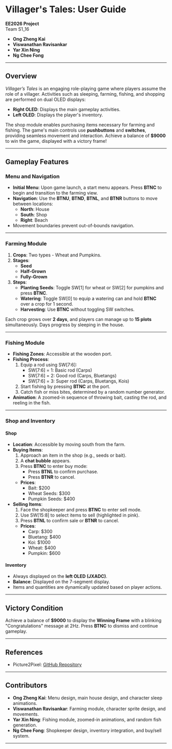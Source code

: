 # **Villager's Tales: User Guide**

**EE2026 Project**  
Team S1_16
- **Ong Zheng Kai**
- **Viswanathan Ravisankar**
- **Yar Xin Ning**
- **Ng Chee Fong**

---

## **Overview**

*Villager’s Tales* is an engaging role-playing game where players assume the role of a villager. Activities such as sleeping, farming, fishing, and shopping are performed on dual OLED displays:
- **Right OLED**: Displays the main gameplay activities.
- **Left OLED**: Displays the player's inventory.

The shop module enables purchasing items necessary for farming and fishing. The game's main controls use **pushbuttons** and **switches**, providing seamless movement and interaction. Achieve a balance of **$9000** to win the game, displayed with a victory frame!

---

## **Gameplay Features**

### **Menu and Navigation**
- **Initial Menu**: Upon game launch, a start menu appears. Press **BTNC** to begin and transition to the farming view.
- **Navigation**: Use the **BTNU**, **BTND**, **BTNL**, and **BTNR** buttons to move between locations:
    - **North**: House
    - **South**: Shop
    - **Right**: Beach
- Movement boundaries prevent out-of-bounds navigation.

---

### **Farming Module**
1. **Crops**: Two types - Wheat and Pumpkins.
2. **Stages**:
    - **Seed**
    - **Half-Grown**
    - **Fully-Grown**
3. **Steps**:
    - **Planting Seeds**: Toggle SW[1] for wheat or SW[2] for pumpkins and press **BTNC**.
    - **Watering**: Toggle SW[0] to equip a watering can and hold **BTNC** over a crop for 1 second.
    - **Harvesting**: Use **BTNC** without toggling SW switches.

Each crop grows over **2 days**, and players can manage up to **15 plots** simultaneously. Days progress by sleeping in the house.

---

### **Fishing Module**
- **Fishing Zones**: Accessible at the wooden port.
- **Fishing Process**:
    1. Equip a rod using SW[7:6]:
        - SW[7:6] = 1: Basic rod (Carps)
        - SW[7:6] = 2: Good rod (Carps, Bluetangs)
        - SW[7:6] = 3: Super rod (Carps, Bluetangs, Kois)
    2. Start fishing by pressing **BTNC** at the port.
    3. Catch fish or miss bites, determined by a random number generator.
- **Animation**: A zoomed-in sequence of throwing bait, casting the rod, and reeling in the fish.

---

### **Shop and Inventory**
#### **Shop**
- **Location**: Accessible by moving south from the farm.
- **Buying Items**:
    1. Approach an item in the shop (e.g., seeds or bait).
    2. A **chat bubble** appears.
    3. Press **BTNC** to enter buy mode:
        - Press **BTNL** to confirm purchase.
        - Press **BTNR** to cancel.
    - **Prices**:
        - Bait: $200
        - Wheat Seeds: $300
        - Pumpkin Seeds: $400
- **Selling Items**:
    1. Face the shopkeeper and press **BTNC** to enter sell mode.
    2. Use SW[15:8] to select items to sell (highlighted in pink).
    3. Press **BTNL** to confirm sale or **BTNR** to cancel.
    - **Prices**:
        - Carp: $300
        - Bluetang: $400
        - Koi: $1000
        - Wheat: $400
        - Pumpkin: $600

#### **Inventory**
- Always displayed on the **left OLED (JXADC)**.
- **Balance**: Displayed on the 7-segment display.
- Items and quantities are dynamically updated based on player actions.

---

## **Victory Condition**
Achieve a balance of **$9000** to display the **Winning Frame** with a blinking "Congratulations" message at 2Hz. Press **BTNC** to dismiss and continue gameplay.

---

## **References**
- Picture2Pixel: [GitHub Repository](https://github.com/gu0y1/picture2pixel)

---

## **Contributors**
- **Ong Zheng Kai**: Menu design, main house design, and character sleep animations.
- **Viswanathan Ravisankar**: Farming module, character sprite design, and movements.
- **Yar Xin Ning**: Fishing module, zoomed-in animations, and random fish generation.
- **Ng Chee Fong**: Shopkeeper design, inventory integration, and buy/sell system.

---
